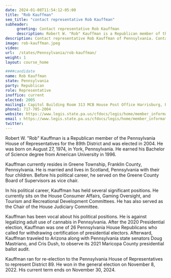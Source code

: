 ```yaml
---
date: 2024-01-08T11:54:12-05:00
title: "Rob Kauffman"
seo_title: "contact representative Rob Kauffman"
subheader:
     greeting: Contact representative Rob Kauffman
     description: Robert W. "Rob" Kauffman is a Republican member of the Pennsylvania House of Representatives for the 89th District and was elected in 2004. He was born on August 27, 1974, in York, Pennsylvania. He earned his Bachelor of Science degree from American University in 1996.
description: Contact representative Rob Kauffman of Pennsylvania. Contact information for Rob Kauffman includes email address, phone number, and mailing address.
image: rob-kauffman.jpeg
video:
url:  /states/Pennsylvania/rob-kauffman/
weight: 1
layout: course_home

####candidate
name: Rob Kauffman
state: Pennsylvania
party: Republican
role: Representative
inoffice: current
elected: 2005
mailing1: Capitol Building Room 313 MCB House Post Office Harrisburg, PA 17120
phone1: 717-705-2004
website: https://www.legis.state.pa.us/cfdocs/legis/home/member_information/House_bio.cfm?id=1022/
email : https://www.legis.state.pa.us/cfdocs/legis/home/member_information/House_bio.cfm?id=1022/
twitter:
---
```


Robert W. "Rob" Kauffman is a Republican member of the Pennsylvania House of Representatives for the 89th District and was elected in 2004. He was born on August 27, 1974, in York, Pennsylvania. He earned his Bachelor of Science degree from American University in 1996.

Kauffman currently resides in Greene Township, Franklin County, Pennsylvania. He is married and lives in Scotland, Pennsylvania with their four children. Before his political career, he served on the Greene County Board of Supervisors as vice chair.

In his political career, Kauffman has held several significant positions. He currently sits on the House Consumer Affairs, Gaming Oversight, and Tourism and Recreational Development Committees. He has also served as the Chair of the House Judiciary Committee.

Kauffman has been vocal about his political positions. He is against legalizing adult use of cannabis in Pennsylvania. After the 2020 Presidential election, Kauffman was one of 26 Pennsylvania House Republicans who called for withdrawing certification of presidential electors. Afterward, Kauffman traveled to Arizona along with Pennsylvania state senators Doug Mastriano, and Cris Dush, to observe its 2021 Maricopa County presidential ballot audit.

Kauffman ran for re-election to the Pennsylvania House of Representatives to represent District 89. He won in the general election on November 8, 2022. His current term ends on November 30, 2024.
